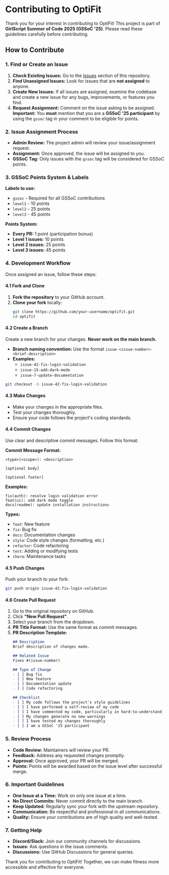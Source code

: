 # Contributing to OptiFit

Thank you for your interest in contributing to OptiFit! This project is part of **GirlScript Summer of Code 2025 (GSSoC '25)**. Please read these guidelines carefully before contributing.

## How to Contribute

### 1. Find or Create an Issue

1. **Check Existing Issues:** Go to the [Issues](https://github.com/your-username/optifit/issues) section of this repository.
2. **Find Unassigned Issues:** Look for issues that are **not assigned** to anyone.
3. **Create New Issues:** If all issues are assigned, examine the codebase and create a new issue for any bugs, improvements, or features you find.
4. **Request Assignment:** Comment on the issue asking to be assigned. **Important:** You **must** mention that you are a **GSSoC '25 participant** by using the `gssoc` tag in your comment to be eligible for points.

### 2. Issue Assignment Process

- **Admin Review:** The project admin will review your issue/assignment request.
- **Assignment:** Once approved, the issue will be assigned to you.
- **GSSoC Tag:** Only issues with the `gssoc` tag will be considered for GSSoC points.

### 3. GSSoC Points System & Labels

**Labels to use:**
- `gssoc` - Required for all GSSoC contributions
- `level1` - 10 points
- `level2` - 25 points
- `level3` - 45 points

**Points System:**
- **Every PR:** 1 point (participation bonus)
- **Level 1 issues:** 10 points
- **Level 2 issues:** 25 points
- **Level 3 issues:** 45 points

### 4. Development Workflow

Once assigned an issue, follow these steps:

#### 4.1 Fork and Clone
1. **Fork the repository** to your GitHub account.
2. **Clone your fork** locally:
   ```bash
   git clone https://github.com/your-username/optifit.git
   cd optifit
   ```

#### 4.2 Create a Branch
Create a new branch for your changes. **Never work on the main branch.**
- **Branch naming convention:** Use the format `issue-<issue-number>-<brief-description>`
- **Examples:**
  - `issue-42-fix-login-validation`
  - `issue-15-add-dark-mode`
  - `issue-7-update-documentation`

```bash
git checkout -b issue-42-fix-login-validation
```

#### 4.3 Make Changes
- Make your changes in the appropriate files.
- Test your changes thoroughly.
- Ensure your code follows the project's coding standards.

#### 4.4 Commit Changes
Use clear and descriptive commit messages. Follow this format:

**Commit Message Format:**
```
<type>(<scope>): <description>

[optional body]

[optional footer]
```

**Examples:**
```
fix(auth): resolve login validation error
feat(ui): add dark mode toggle
docs(readme): update installation instructions
```

**Types:**
- `feat`: New feature
- `fix`: Bug fix
- `docs`: Documentation changes
- `style`: Code style changes (formatting, etc.)
- `refactor`: Code refactoring
- `test`: Adding or modifying tests
- `chore`: Maintenance tasks

#### 4.5 Push Changes
Push your branch to your fork:
```bash
git push origin issue-42-fix-login-validation
```

#### 4.6 Create Pull Request
1. Go to the original repository on GitHub.
2. Click **"New Pull Request"**.
3. Select your branch from the dropdown.
4. **PR Title Format:** Use the same format as commit messages.
5. **PR Description Template:**
   ```markdown
   ## Description
   Brief description of changes made.

   ## Related Issue
   Fixes #(issue-number)

   ## Type of Change
   - [ ] Bug fix
   - [ ] New feature
   - [ ] Documentation update
   - [ ] Code refactoring

   ## Checklist
   - [ ] My code follows the project's style guidelines
   - [ ] I have performed a self-review of my code
   - [ ] I have commented my code, particularly in hard-to-understand areas
   - [ ] My changes generate no new warnings
   - [ ] I have tested my changes thoroughly
   - [ ] I am a GSSoC '25 participant
   ```

### 5. Review Process

- **Code Review:** Maintainers will review your PR.
- **Feedback:** Address any requested changes promptly.
- **Approval:** Once approved, your PR will be merged.
- **Points:** Points will be awarded based on the issue level after successful merge.

### 6. Important Guidelines

- **One Issue at a Time:** Work on only one issue at a time.
- **No Direct Commits:** Never commit directly to the main branch.
- **Keep Updated:** Regularly sync your fork with the upstream repository.
- **Communication:** Be respectful and professional in all communications.
- **Quality:** Ensure your contributions are of high quality and well-tested.

### 7. Getting Help

- **Discord/Slack:** Join our community channels for discussions.
- **Issues:** Ask questions in the issue comments.
- **Discussions:** Use GitHub Discussions for general queries.

Thank you for contributing to OptiFit! Together, we can make fitness more accessible and effective for everyone.
